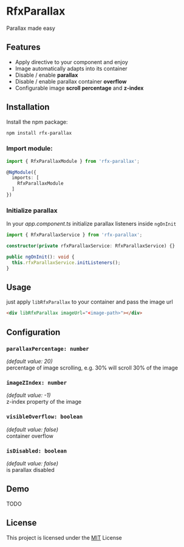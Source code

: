 # RfxParallax

Parallax made easy

## Features

- Apply directive to your component and enjoy
- Image automatically adapts into its container
- Disable / enable **parallax**
- Disable / enable parallax container **overflow**
- Configurable image **scroll percentage** and **z-index**

## Installation

Install the npm package:
```bash
npm install rfx-parallax
```

### Import module:

```typescript
import { RfxParallaxModule } from 'rfx-parallax';

@NgModule({
  imports: [
    RfxParallaxModule
  ]
})
```

### Initialize parallax

In your *app.component.ts* initialize parallax listeners inside `ngOnInit`
```typescript
import { RfxParallaxService } from 'rfx-parallax';

constructor(private rfxParallaxService: RfxParallaxService) {}

public ngOnInit(): void {
  this.rfxParallaxService.initListeners();
}
```

## Usage

just apply `libRfxParallax` to your container and pass the image url
```html
<div libRfxParallax imageUrl="<image-path>"></div>
```

## Configuration

### ``parallaxPercentage: number``
*(default value: 20)*<br />
percentage of image scrolling, e.g. 30% will scroll 30% of the image

### ``imageZIndex: number``
*(default value: -1)*<br />
z-index property of the image

### ``visibleOverflow: boolean``
*(default value: false)*<br />
container overflow

### ``isDisabled: boolean``
*(default value: false)*<br />
is parallax disabled

## Demo

TODO

## License

This project is licensed under the [MIT](http://vjpr.mit-license.org) License
